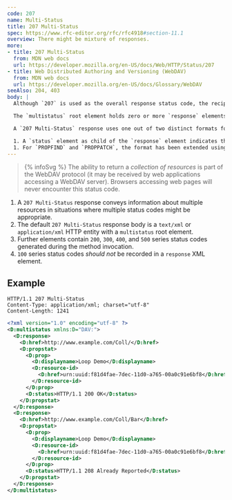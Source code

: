 ```yaml
---
code: 207
name: Multi-Status
title: 207 Multi-Status
spec: https://www.rfc-editor.org/rfc/rfc4918#section-11.1
overview: There might be mixture of responses.
more:
- title: 207 Multi-Status
  from: MDN web docs
  url: https://developer.mozilla.org/en-US/docs/Web/HTTP/Status/207
- title: Web Distributed Authoring and Versioning (WebDAV)
  from: MDN web docs
  url: https://developer.mozilla.org/en-US/docs/Glossary/WebDAV
seeAlso: 204, 403
body: |
  Although `207` is used as the overall response status code, the recipient needs to consult the contents of the `multistatus` response body for further information about the success or failure of the method execution. The response _may_ be used in success, partial success and also in failure situations.

  The `multistatus` root element holds zero or more `response` elements in any order, each with information about an individual resource. Each `response` element **must** have an `href` element to identify the resource.

  A `207 Multi-Status` response uses one out of two distinct formats for representing the status:

  1. A `status` element as child of the `response` element indicates the status of the message execution for the identified resource as a whole. Some method definitions provide information about specific status codes clients should be prepared to see in a response. However, clients **must** be able to handle other status codes.
  1. For `PROPFIND` and `PROPPATCH`, the format has been extended using the `propstat` element instead of `status`, providing information about individual properties of a resource.
---
```


> {% infoSvg %} The ability to return a _collection of resources_ is part of the WebDAV protocol (it may be received by web applications accessing a WebDAV server). Browsers accessing web pages will never encounter this status code.

1. A `207 Multi-Status` response conveys information about multiple resources in situations where multiple status codes might be appropriate.
1. The default `207 Multi-Status` response body is a `text/xml` or `application/xml` HTTP entity with a `multistatus` root element.
1. Further elements contain `200`, `300`, `400`, and `500` series status codes generated during the method invocation.
1. `100` series status codes _should not_ be recorded in a `response` XML element.

## Example

<span class="multipart-codeblock">

```http
HTTP/1.1 207 Multi-Status
Content-Type: application/xml; charset="utf-8"
Content-Length: 1241
```

```xml
<?xml version="1.0" encoding="utf-8" ?>
<D:multistatus xmlns:D="DAV:">
  <D:response>
    <D:href>http://www.example.com/Coll/</D:href>
    <D:propstat>
      <D:prop>
        <D:displayname>Loop Demo</D:displayname>
        <D:resource-id>
          <D:href>urn:uuid:f81d4fae-7dec-11d0-a765-00a0c91e6bf8</D:href>
        </D:resource-id>
      </D:prop>
      <D:status>HTTP/1.1 200 OK</D:status>
    </D:propstat>
  </D:response>
  <D:response>
    <D:href>http://www.example.com/Coll/Bar</D:href>
    <D:propstat>
      <D:prop>
        <D:displayname>Loop Demo</D:displayname>
        <D:resource-id>
          <D:href>urn:uuid:f81d4fae-7dec-11d0-a765-00a0c91e6bf8</D:href>
        </D:resource-id>
      </D:prop>
      <D:status>HTTP/1.1 208 Already Reported</D:status>
    </D:propstat>
  </D:response>
</D:multistatus>
```

</span>
